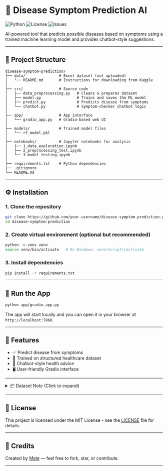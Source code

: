 # 🧠 Disease Symptom Prediction AI

![Python](https://img.shields.io/badge/python-3.10+-blue.svg)
![License](https://img.shields.io/github/license/matesoft2033/disease-symptom-predictor-ai)
![Issues](https://img.shields.io/github/issues/matesoft2033/disease-symptom-predictor-ai)

AI-powered tool that predicts possible diseases based on symptoms using a trained machine learning model and provides chatbot-style suggestions.

---

## 📁 Project Structure

```
disease-symptom-prediction/
├── data/               # Excel dataset (not uploaded)
│   └── README.md       # Instructions for downloading from Kaggle
│
├── src/                # Source code
│   ├── data_preprocessing.py   # Cleans & prepares dataset
│   ├── model.py                # Trains and saves the ML model
│   ├── predict.py              # Predicts disease from symptoms
│   └── chatbot.py              # Symptom-checker chatbot logic
│
├── app/                # App interface
│   └── gradio_app.py   # Gradio-based web UI
│
├── models/             # Trained model files
│   └── rf_model.pkl
│
├── notebooks/          # Jupyter notebooks for analysis
│   ├── 1_data_exploration.ipynb
│   ├── 2_preprocessing_test.ipynb
│   └── 3_model_testing.ipynb
│
├── requirements.txt    # Python dependencies
├── .gitignore
└── README.md
```

---

## ⚙️ Installation

### 1. Clone the repository

```bash
git clone https://github.com/your-username/disease-symptom-prediction.git
cd disease-symptom-prediction
```

### 2. Create virtual environment (optional but recommended)

```bash
python -m venv venv
source venv/bin/activate   # On Windows: venv\Scripts\activate
```

### 3. Install dependencies

```bash
pip install -r requirements.txt
```

---

## 🚀 Run the App

```bash
python app/gradio_app.py
```

The app will start locally and you can open it in your browser at `http://localhost:7860`.

---

## 🤖 Features

- ✅ Predict disease from symptoms
- 🧠 Trained on structured healthcare dataset
- 💬 Chatbot-style health advice
- 🖥️ User-friendly Gradio interface

---

<details>
<summary>📦 Dataset Note (Click to expand)</summary>

We use a healthcare dataset available on [Kaggle](https://www.kaggle.com/). Due to licensing, it is not uploaded in this repo. Please download it manually and place it in the `data/` directory.

</details>

---

## 🪪 License

This project is licensed under the MIT License - see the [LICENSE](LICENSE) file for details.

---

## 🙏 Credits

Created by [Mate](https://github.com/your-username) — feel free to fork, star, or contribute.

---
